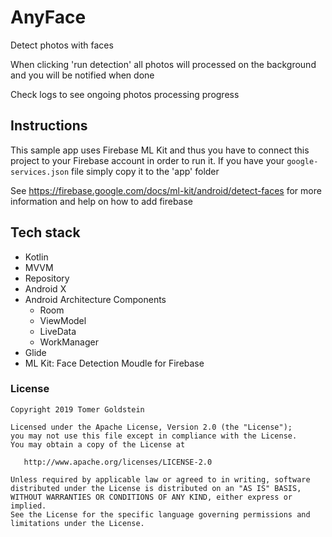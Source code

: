 # AnyFace
Detect photos with faces

When clicking 'run detection' all photos will processed on the background and you will be notified when done

Check logs to see ongoing photos processing progress 

## Instructions
This sample app uses Firebase ML Kit and thus you have to connect this project to your Firebase account in order to run it.
If you have your `google-services.json` file simply copy it to the 'app' folder

See https://firebase.google.com/docs/ml-kit/android/detect-faces for more information and help on how to add firebase

## Tech stack
* Kotlin
* MVVM
* Repository
* Android X
* Android Architecture Components
    * Room
    * ViewModel
    * LiveData
    * WorkManager
* Glide
* ML Kit: Face Detection Moudle for Firebase

### License
```
Copyright 2019 Tomer Goldstein

Licensed under the Apache License, Version 2.0 (the "License");
you may not use this file except in compliance with the License.
You may obtain a copy of the License at

   http://www.apache.org/licenses/LICENSE-2.0

Unless required by applicable law or agreed to in writing, software
distributed under the License is distributed on an "AS IS" BASIS,
WITHOUT WARRANTIES OR CONDITIONS OF ANY KIND, either express or implied.
See the License for the specific language governing permissions and
limitations under the License.
```


